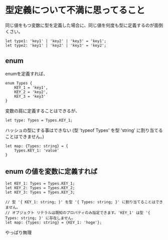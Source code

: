 # 型定義について不満に思ってること

同じ値をもつ変数に型を定義した場合に、同じ値を何度も型に定義するのが面倒くさい。

```
let type1: 'key1' | 'key2' | 'key3' = 'key1';
let type2: 'key1' | 'key2' | 'key3' = 'key2';
```

## enum

enumを定義すれば、

```
enum Types {
    KEY_1 = 'key1',
    KEY_2 = 'key2',
    KEY_3 = 'key3'
}
```

変数の肩に定義することはできるが、

```
let type: Types = Types.KEY_1;
```

ハッシュの型にする事はできない
(型 'typeof Types' を型 'string' に割り当てることはできません。)
```
let map: {Types: string} = {
    Types.KEY_1: 'value'
}
```

## enum の値を変数に定義すれば

```
let KEY_1: Types = Types.KEY_1;
let KEY_2: Types = Types.KEY_2;
let KEY_3: Types = Types.KEY_3;

// 型 '{ KEY_1: string; }' を型 '{ Types: string; }' に割り当てることはできません。
// オブジェクト リテラルは既知のプロパティのみ指定できます。'KEY_1' は型 '{ Types: string; }' に存在しません。
let map: {Types: string} = {KEY_1: 'hoge'};
```

やっぱり無理


